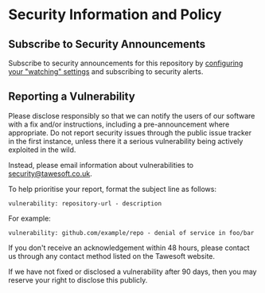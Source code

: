 # Security Information and Policy

## Subscribe to Security Announcements

Subscribe to security announcements for this repository by
[configuring your "watching" settings](https://docs.github.com/en/account-and-profile/managing-subscriptions-and-notifications-on-github/setting-up-notifications/configuring-notifications#configuring-your-watch-settings-for-an-individual-repository)
and subscribing to security alerts.

## Reporting a Vulnerability

Please disclose responsibly so that we can notify the users of our software
with a fix and/or instructions, including a pre-announcement where appropriate.
Do not report security issues through the public issue tracker in the first
instance, unless there it a serious vulnerability being actively exploited in 
the wild.

Instead, please email information about vulnerabilities to
[security@tawesoft.co.uk](mailto:security@tawesoft.co.uk).

To help prioritise your report, format the subject line as follows:

`vulnerability: repository-url - description`

For example:

`vulnerability: github.com/example/repo - denial of service in foo/bar`

If you don't receive an acknowledgement within 48 hours, please contact us
through any contact method listed on the Tawesoft website.

If we have not fixed or disclosed a vulnerability after 90 days, then you may
reserve your right to disclose this publicly.

